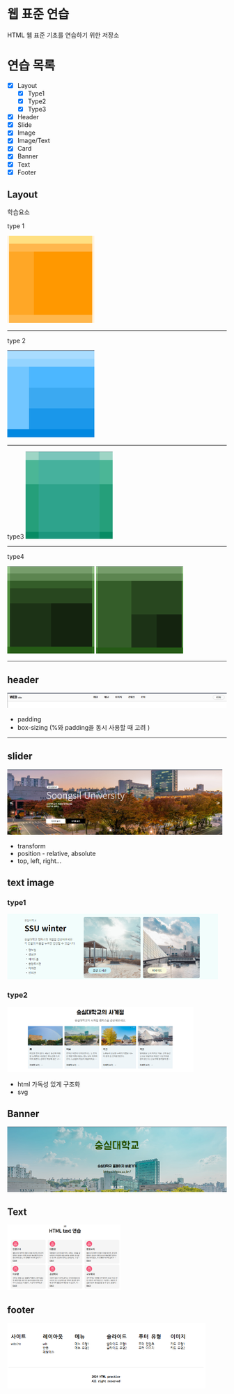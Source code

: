 # 웹 표준 연습
  HTML 웹 표준 기초를 연습하기 위한 저장소

# 연습 목록

- [x] Layout
  - [x] Type1
  - [x] Type2
  - [x] Type3
- [x] Header
- [x] Slide
- [x] Image
- [x] Image/Text
- [x] Card
- [x] Banner
- [x] Text
- [x] Footer

## Layout
학습요소

type 1

  <img src="./layoutType/typeImg/image-1.png" width="200" height="200"/>

 --------------------
 
type 2

  <img src="./layoutType/typeImg/image-2.png" width="200" height="200"/>  

 --------------------------

type3
  <img src="./layoutType/typeImg/image-3.png" width="200" height="200"/>  

--------------------------

type4

  <img src="./layoutType/typeImg/image-4_0.png" width="200" height="200" style="display : inline"/>  <img src="./layoutType/typeImg/image-4_1.png" width="200" height="200" style="display : inline"/>  

--------------------

## header

<img src="./headerType/image/image.png" style="display : inline"/>

 - padding
 - box-sizing (%와 padding을 동시 사용할 때 고려 )


 ----------------------

 ## slider

 <img src="./sliderType/image/image.png" height="150" style="display : inline"/>

 - transform
 - position - relative, absolute
 - top, left, right...

## text image

 ### type1

 <img src="./imgTextType/image/image.png" height="150" style="display : inline"/>

 ### type2

 <img src="./imgTextType/image/image2.png" height="150" style="display : inline"/>

 - html 가독성 있게 구조화
 - svg

## Banner

<img src="./bannerType/image/image.png" height="150" style="display : inline"/>

## Text

<img src="./textType/img/image.png" height="150" style="display : inline"/>

## footer

<img src="./footerType/img/image.png" height="150" style="display : inline"/>
